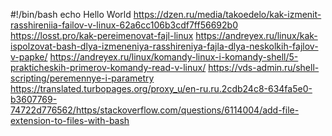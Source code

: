 #!/bin/bash
echo Hello World
https://dzen.ru/media/takoedelo/kak-izmenit-rasshireniia-failov-v-linux-62a6cc106b3cdf7ff56692b0
https://losst.pro/kak-pereimenovat-fajl-linux
https://andreyex.ru/linux/kak-ispolzovat-bash-dlya-izmeneniya-rasshireniya-fajla-dlya-neskolkih-fajlov-v-papke/
https://andreyex.ru/linux/komandy-linux-i-komandy-shell/5-prakticheskih-primerov-komandy-read-v-linux/
https://vds-admin.ru/shell-scripting/peremennye-i-parametry
https://translated.turbopages.org/proxy_u/en-ru.ru.2cdb24c8-634fa5e0-b3607769-74722d776562/https/stackoverflow.com/questions/6114004/add-file-extension-to-files-with-bash
